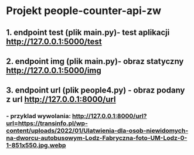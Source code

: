 # Projekt people-counter-api-zw

## 1. endpoint test (plik main.py)- test aplikacji http://127.0.0.1:5000/test

## 2. endpoint img (plik main.py)-  obraz statyczny  http://127.0.0.1:5000/img

## 3. endpoint url (plik people4.py) - obraz podany z url  http://127.0.0.1:8000/url
### - przyklad wywolania: http://127.0.0.1:8000/url?url=https://transinfo.pl/wp-content/uploads/2022/01/Ulatwienia-dla-osob-niewidomych-na-dworcu-autobusowym-Lodz-Fabryczna-foto-UM-Lodz-0-1-851x550.jpg.webp
